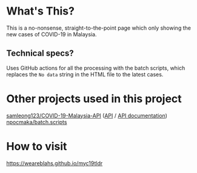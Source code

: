 # What's This?
This is a no-nonsense, straight-to-the-point page which only showing the new cases of COVID-19 in Malaysia.
## Technical specs?
Uses GitHub actions for all the processing with the batch scripts, which replaces the `No data` string in the HTML file to the latest cases.
# Other projects used in this project
[samleong123/COVID-19-Malaysia-API](https://github.com/samleong123/COVID-19-Malaysia-API) ([API](https://covid-19.samsam123.name.my/api/cases?date=latest) / [API documentation](https://covid-19.samsam123.name.my/api.html))
[npocmaka/batch.scripts](https://raw.githubusercontent.com/npocmaka/batch.scripts)
# How to visit
https://weareblahs.github.io/myc19tldr
